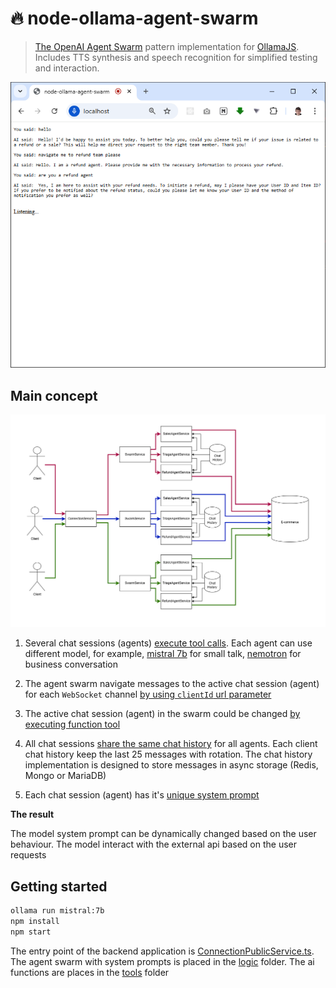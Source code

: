 # 🔥 node-ollama-agent-swarm 

> [The OpenAI Agent Swarm](https://github.com/openai/swarm) pattern implementation for [OllamaJS](https://github.com/ollama/ollama-js). Includes TTS synthesis and speech recognition for simplified testing and interaction.

![screenshot](./screenshot.png)

## Main concept

![schema](./schema.png)

1. Several chat sessions (agents) [execute tool calls](https://ollama.com/blog/tool-support). Each agent can use different model, for example, [mistral 7b](https://ollama.com/library/mistral) for small talk, [nemotron](https://ollama.com/library/nemotron) for business conversation

2. The agent swarm navigate messages to the active chat session (agent) for each `WebSocket` channel [by using `clientId` url parameter](src/routes/session.ts#L5)

3. The active chat session (agent) in the swarm could be changed [by executing function tool](https://platform.openai.com/docs/assistants/tools/function-calling) 

4. All chat sessions [share the same chat history](https://platform.openai.com/docs/api-reference/messages/getMessage) for all agents. Each client chat history keep the last 25 messages with rotation. The chat history implementation is designed to store messages in async storage (Redis, Mongo or MariaDB)

5. Each chat session (agent) has it's [unique system prompt](https://platform.openai.com/docs/api-reference/messages/createMessage#messages-createmessage-role)

**The result**

The model system prompt can be dynamically changed based on the user behaviour. The model interact with the external api based on the user requests

## Getting started

```bash
ollama run mistral:7b
npm install
npm start
```

The entry point of the backend application is [ConnectionPublicService.ts](src/services/public/ConnectionPublicService.ts). The agent swarm with system prompts is placed in the [logic](src/services/logic) folder. The ai functions are places in the [tools](src/services/tools) folder 
